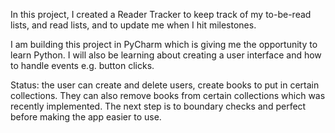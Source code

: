 In this project, I created a Reader Tracker to keep track of my to-be-read lists, and read lists, and to update me when I hit milestones. 

I am building this project in PyCharm which is giving me the opportunity to learn Python. I will also be learning about creating a user interface and how to handle events e.g. button clicks.  


Status: the user can create and delete users, create books to put in certain collections. They can also remove books from certain collections which was recently implemented. The next step is to boundary checks and perfect before making the app easier to use. 

